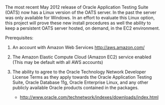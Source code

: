 The most recent May 2012 release of Oracle Application Testing Suite (OATS) now has a Linux version of the OATS server. In the past the server was only available for Windows. In an effort to evaluate this Linux option, this project will prove these new install procedures as well the ability to keep a persistent OATS server hosted, on demand, in the EC2 environment.

Prerequisites:
1. An account with Amazon Web Services http://aws.amazon.com/

2. The Amazon Elastic Compute Cloud (Amazon EC2) service enabled (This may be default with all AWS accounts)

3. The ability to agree to the Oracle Technology Network Developer License Terms as they apply towards the Oracle Application Testing Suite, Oracle Database 11g, Oracle Enterprise Linux, and any other publicly available Oracle products contained in the packages.  
   - http://www.oracle.com/technetwork/indexes/downloads/index.html
